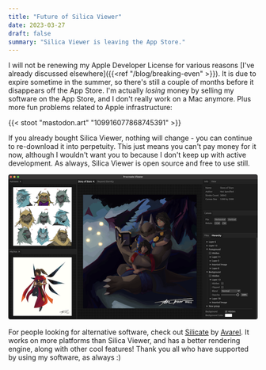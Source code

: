 ```yaml
---
title: "Future of Silica Viewer"
date: 2023-03-27
draft: false
summary: "Silica Viewer is leaving the App Store."
---
```


I will not be renewing my Apple Developer License for various reasons [I've already discussed elsewhere]({{<ref "/blog/breaking-even" >}}). It is due to expire sometime in the summer, so there's still a couple of months before it disappears off the App Store. I'm actually _losing_ money by selling my software on the App Store, and I don't really work on a Mac anymore. Plus more fun problems related to Apple infrastructure:

{{< stoot "mastodon.art" "109916077868745391" >}}

If you already bought Silica Viewer, nothing will change - you can continue to re-download it into perpetuity. This just means you can't pay money for it now, although I wouldn't want you to because I don't keep up with active development. As always, Silica Viewer is open source and free to use still.

![Screenshot of Silicate](macos.png)

For people looking for alternative software, check out [Silicate](https://github.com/Avarel/silicate) by [Avarel](http://antran.io/). It works on more platforms than Silica Viewer, and has a better rendering engine, along with other cool features! Thank you all who have supported by using my software, as always :)
